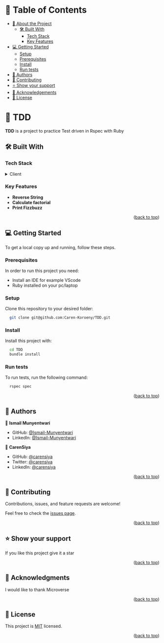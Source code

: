 <a name="readme-top"></a>

<!-- TABLE OF CONTENTS -->

# 📗 Table of Contents

- [📖 About the Project](#about-project)
  - [🛠 Built With](#built-with)
    - [Tech Stack](#tech-stack)
    - [Key Features](#key-features)
- [💻 Getting Started](#getting-started)
  - [Setup](#setup)
  - [Prerequisites](#prerequisites)
  - [Install](#install)
  - [Run tests](#run-tests)
- [👥 Authors](#authors)
- [🤝 Contributing](#contributing)
- [⭐️ Show your support](#support)
- [🙏 Acknowledgements](#acknowledgements)
- [📝 License](#license)

<!-- PROJECT DESCRIPTION -->

# 📖 TDD <a name="about-project"></a>

**TDD** is a project to practice Test driven in Rspec with Ruby

## 🛠 Built With <a name="built-with"></a>

### Tech Stack <a name="tech-stack"></a>

<details>
  <summary>Client</summary>
  <ul>
    <li><a>Ruby</a></li>
  </ul>
</details>

<!-- Features -->

### Key Features <a name="key-features"></a>

- **Reverse String**
- **Calculate factorial**
- **Print Fizzbuzz**

<p align="right">(<a href="#readme-top">back to top</a>)</p>

<!-- GETTING STARTED -->

## 💻 Getting Started <a name="getting-started"></a>

To get a local copy up and running, follow these steps.

### Prerequisites

In order to run this project you need:

- Install an IDE for example VScode
- Ruby installed on your pc/laptop

### Setup

Clone this repository to your desired folder:

```sh
  git clone git@github.com:Caren-Koroeny/TDD.git
```

### Install

Install this project with:

```sh
  cd TDD
  bundle install
```

### Run tests

To run tests, run the following command:

```sh
  rspec spec
```

<p align="right">(<a href="#readme-top">back to top</a>)</p>

<!-- AUTHORS -->

## 👥 Authors <a name="authors"></a>

👤 **Ismail Munyentwari**

- GitHub: [@Ismail-Munyentwari](https://github.com/ismailmunyentwari9)
- LinkedIn: [@Ismail-Munyentwari](https://www.linkedin.com/in/munyentwari-ismail-754718191/)

👤 **CarenSiya**

- GitHub: [@carensiya ](https://github.com/Caren-Koroeny)
- Twitter: [@carensiya](https://twitter.com/home)
- LinkedIn: [@carensiya](www.linkedin.com/in/caren-siya-a89712180)



<p align="right">(<a href="#readme-top">back to top</a>)</p>

<!-- CONTRIBUTING -->

## 🤝 Contributing <a name="contributing"></a>

Contributions, issues, and feature requests are welcome!

Feel free to check the [issues page](../../issues/).

<p align="right">(<a href="#readme-top">back to top</a>)</p>

<!-- SUPPORT -->

## ⭐️ Show your support <a name="support"></a>

If you like this project give it a star

<p align="right">(<a href="#readme-top">back to top</a>)</p>

<!-- ACKNOWLEDGEMENTS -->

## 🙏 Acknowledgments <a name="acknowledgements"></a>

I would like to thank Microverse

<p align="right">(<a href="#readme-top">back to top</a>)</p>

<!-- LICENSE -->

## 📝 License <a name="license"></a>

This project is [MIT](./MIT.md) licensed.

<p align="right">(<a href="#readme-top">back to top</a>)</p>